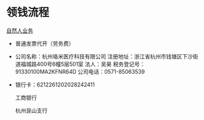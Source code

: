 # 领钱流程

[自然人业务](https://tpass.zhejiang.chinatax.gov.cn:8443/#/login?redirect_uri=https%3A%2F%2Fetax.zhejiang.chinatax.gov.cn%2Fzjgfdzswj%2Fmain%2Fkx%2Fskip.html%3Fservice%3Dhttps%3A%2F%2Fetax.zhejiang.chinatax.gov.cn%2Fzjgfdzswj%2Fmain%2Fhome%2Fwdxx%2Findex.html&client_id=xdf6a5cd4cx74bfca46x3bbfcxa4c4xf&response_type=code&state=test)

- 普通发票代开（劳务费）

- 公司名称：杭州珞米医疗科技有限公司
  注册地址：浙江省杭州市钱塘区下沙街道福城路400号6幢5层501室
  法人：吴昊
  税务登记号：91330100MA2KFNR64D
  公司电话：0571-85063539

- 银行卡：6212261202028242411

  工商银行

  杭州艮山支行
